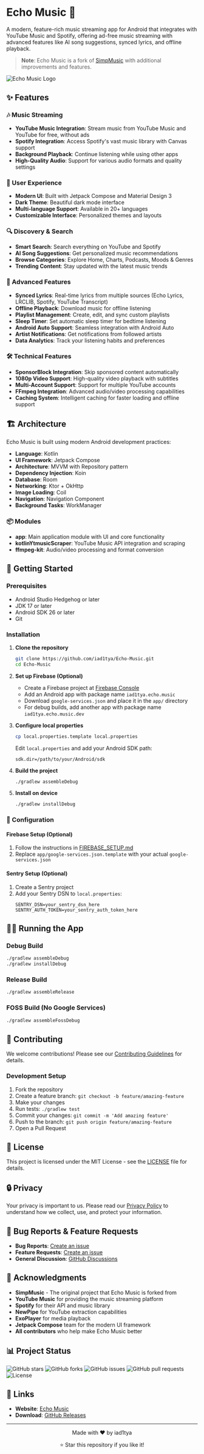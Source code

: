 # Echo Music 🎵

A modern, feature-rich music streaming app for Android that integrates with YouTube Music and Spotify, offering ad-free music streaming with advanced features like AI song suggestions, synced lyrics, and offline playback.

> **Note**: Echo Music is a fork of [SimpMusic](https://github.com/SimpMusic/SimpMusic) with additional improvements and features.

![Echo Music Logo](/Echo_github.png)


## ✨ Features

### 🎶 Music Streaming
- **YouTube Music Integration**: Stream music from YouTube Music and YouTube for free, without ads
- **Spotify Integration**: Access Spotify's vast music library with Canvas support
- **Background Playback**: Continue listening while using other apps
- **High-Quality Audio**: Support for various audio formats and quality settings

### 🎨 User Experience
- **Modern UI**: Built with Jetpack Compose and Material Design 3
- **Dark Theme**: Beautiful dark mode interface
- **Multi-language Support**: Available in 20+ languages
- **Customizable Interface**: Personalized themes and layouts

### 🔍 Discovery & Search
- **Smart Search**: Search everything on YouTube and Spotify
- **AI Song Suggestions**: Get personalized music recommendations
- **Browse Categories**: Explore Home, Charts, Podcasts, Moods & Genres
- **Trending Content**: Stay updated with the latest music trends

### 📱 Advanced Features
- **Synced Lyrics**: Real-time lyrics from multiple sources (Echo Lyrics, LRCLIB, Spotify, YouTube Transcript)
- **Offline Playback**: Download music for offline listening
- **Playlist Management**: Create, edit, and sync custom playlists
- **Sleep Timer**: Set automatic sleep timer for bedtime listening
- **Android Auto Support**: Seamless integration with Android Auto
- **Artist Notifications**: Get notifications from followed artists
- **Data Analytics**: Track your listening habits and preferences

### 🛠️ Technical Features
- **SponsorBlock Integration**: Skip sponsored content automatically
- **1080p Video Support**: High-quality video playback with subtitles
- **Multi-Account Support**: Support for multiple YouTube accounts
- **FFmpeg Integration**: Advanced audio/video processing capabilities
- **Caching System**: Intelligent caching for faster loading and offline support

## 🏗️ Architecture

Echo Music is built using modern Android development practices:

- **Language**: Kotlin
- **UI Framework**: Jetpack Compose
- **Architecture**: MVVM with Repository pattern
- **Dependency Injection**: Koin
- **Database**: Room
- **Networking**: Ktor + OkHttp
- **Image Loading**: Coil
- **Navigation**: Navigation Component
- **Background Tasks**: WorkManager

### 📦 Modules

- **app**: Main application module with UI and core functionality
- **kotlinYtmusicScraper**: YouTube Music API integration and scraping
- **ffmpeg-kit**: Audio/video processing and format conversion

## 🚀 Getting Started

### Prerequisites

- Android Studio Hedgehog or later
- JDK 17 or later
- Android SDK 26 or later
- Git

### Installation

1. **Clone the repository**
   ```bash
   git clone https://github.com/iad1tya/Echo-Music.git
   cd Echo-Music
   ```

2. **Set up Firebase (Optional)**
   - Create a Firebase project at [Firebase Console](https://console.firebase.google.com/)
   - Add an Android app with package name `iad1tya.echo.music`
   - Download `google-services.json` and place it in the `app/` directory
   - For debug builds, add another app with package name `iad1tya.echo.music.dev`

3. **Configure local properties**
   ```bash
   cp local.properties.template local.properties
   ```
   Edit `local.properties` and add your Android SDK path:
   ```properties
   sdk.dir=/path/to/your/Android/sdk
   ```

4. **Build the project**
   ```bash
   ./gradlew assembleDebug
   ```

5. **Install on device**
   ```bash
   ./gradlew installDebug
   ```

### 🔧 Configuration

#### Firebase Setup (Optional)
1. Follow the instructions in [FIREBASE_SETUP.md](FIREBASE_SETUP.md)
2. Replace `app/google-services.json.template` with your actual `google-services.json`

#### Sentry Setup (Optional)
1. Create a Sentry project
2. Add your Sentry DSN to `local.properties`:
   ```properties
   SENTRY_DSN=your_sentry_dsn_here
   SENTRY_AUTH_TOKEN=your_sentry_auth_token_here
   ```

## 🏃‍♂️ Running the App

### Debug Build
```bash
./gradlew assembleDebug
./gradlew installDebug
```

### Release Build
```bash
./gradlew assembleRelease
```

### FOSS Build (No Google Services)
```bash
./gradlew assembleFossDebug
```

## 🤝 Contributing

We welcome contributions! Please see our [Contributing Guidelines](CONTRIBUTING.md) for details.

### Development Setup

1. Fork the repository
2. Create a feature branch: `git checkout -b feature/amazing-feature`
3. Make your changes
4. Run tests: `./gradlew test`
5. Commit your changes: `git commit -m 'Add amazing feature'`
6. Push to the branch: `git push origin feature/amazing-feature`
7. Open a Pull Request

## 📄 License

This project is licensed under the MIT License - see the [LICENSE](LICENSE) file for details.

## 🔒 Privacy

Your privacy is important to us. Please read our [Privacy Policy](PRIVACY_POLICY.md) to understand how we collect, use, and protect your information.

## 🐛 Bug Reports & Feature Requests

- **Bug Reports**: [Create an issue](https://github.com/iad1tya/Echo-Music/issues/new?template=bug_report.md)
- **Feature Requests**: [Create an issue](https://github.com/iad1tya/Echo-Music/issues/new?template=feature_request.md)
- **General Discussion**: [GitHub Discussions](https://github.com/iad1tya/Echo-Music/discussions)

## 🙏 Acknowledgments

- **SimpMusic** - The original project that Echo Music is forked from
- **YouTube Music** for providing the music streaming platform
- **Spotify** for their API and music library
- **NewPipe** for YouTube extraction capabilities
- **ExoPlayer** for media playback
- **Jetpack Compose** team for the modern UI framework
- **All contributors** who help make Echo Music better

## 📊 Project Status

![GitHub stars](https://img.shields.io/github/stars/iad1tya/Echo-Music?style=social)
![GitHub forks](https://img.shields.io/github/forks/iad1tya/Echo-Music?style=social)
![GitHub issues](https://img.shields.io/github/issues/iad1tya/Echo-Music)
![GitHub pull requests](https://img.shields.io/github/issues-pr/iad1tya/Echo-Music)
![License](https://img.shields.io/github/license/iad1tya/Echo-Music)

## 🔗 Links

- **Website**: [Echo Music](https://echomusic.fun)
- **Download**: [GitHub Releases](https://github.com/iad1tya/Echo-Music/releases)

---

<div align="center">
  <p>Made with ❤️ by iad1tya</p>
  <p>⭐ Star this repository if you like it!</p>
</div>

